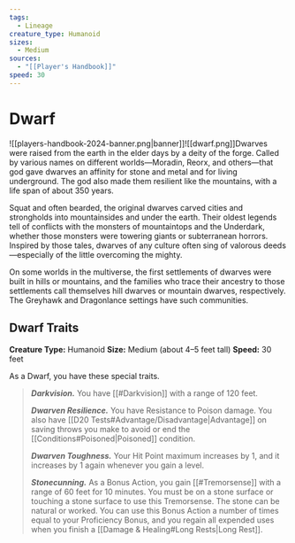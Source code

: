 ```yaml
---
tags:
  - Lineage
creature_type: Humanoid
sizes:
  - Medium
sources:
  - "[[Player's Handbook]]"
speed: 30
---
```


# Dwarf

![[players-handbook-2024-banner.png|banner]]![[dwarf.png]]Dwarves were raised from the earth in the elder days by a deity of the forge. Called by various names on different worlds—Moradin, Reorx, and others—that god gave dwarves an affinity for stone and metal and for living underground. The god also made them resilient like the mountains, with a life span of about 350 years.

Squat and often bearded, the original dwarves carved cities and strongholds into mountainsides and under the earth. Their oldest legends tell of conflicts with the monsters of mountaintops and the Underdark, whether those monsters were towering giants or subterranean horrors. Inspired by those tales, dwarves of any culture often sing of valorous deeds—especially of the little overcoming the mighty.

On some worlds in the multiverse, the first settlements of dwarves were built in hills or mountains, and the families who trace their ancestry to those settlements call themselves hill dwarves or mountain dwarves, respectively. The Greyhawk and Dragonlance settings have such communities.

## Dwarf Traits

**Creature Type:** Humanoid
**Size:** Medium (about 4–5 feet tall)
**Speed:** 30 feet

As a Dwarf, you have these special traits.
>**_Darkvision._** You have [[#Darkvision]] with a range of 120 feet.
>
>**_Dwarven Resilience._** You have Resistance to Poison damage. You also have [[D20 Tests#Advantage/Disadvantage\|Advantage]] on saving throws you make to avoid or end the [[Conditions#Poisoned\|Poisoned]] condition.
>
>**_Dwarven Toughness._** Your Hit Point maximum increases by 1, and it increases by 1 again whenever you gain a level.
>
>**_Stonecunning._** As a Bonus Action, you gain [[#Tremorsense]] with a range of 60 feet for 10 minutes. You must be on a stone surface or touching a stone surface to use this Tremorsense. The stone can be natural or worked. You can use this Bonus Action a number of times equal to your Proficiency Bonus, and you regain all expended uses when you finish a [[Damage & Healing#Long Rests\|Long Rest]].
